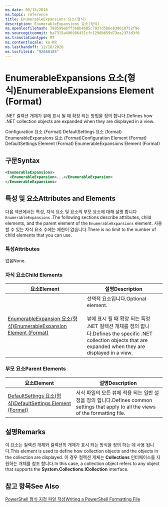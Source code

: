 ```yaml
---
ms.date: 09/13/2016
ms.topic: reference
title: EnumerableExpansions 요소(형식)
description: EnumerableExpansions 요소(형식)
ms.openlocfilehash: 789599e6ff368b4685c7937d5b6eb38618752f9e
ms.sourcegitcommit: ba7315a496986451cfc1296b659d73ea2373d3f0
ms.translationtype: MT
ms.contentlocale: ko-KR
ms.lasthandoff: 12/10/2020
ms.locfileid: "92660185"
---
```

# <a name="enumerableexpansions-element-format"></a><span data-ttu-id="4851a-103">EnumerableExpansions 요소(형식)</span><span class="sxs-lookup"><span data-stu-id="4851a-103">EnumerableExpansions Element (Format)</span></span>

<span data-ttu-id="4851a-104">.NET 컬렉션 개체가 뷰에 표시 될 때 확장 되는 방법을 정의 합니다.</span><span class="sxs-lookup"><span data-stu-id="4851a-104">Defines how .NET collection objects are expanded when they are displayed in a view.</span></span>

<span data-ttu-id="4851a-105">Configuration 요소 (Format) DefaultSettings 요소 (format) EnumerableExpansions 요소 (Format)</span><span class="sxs-lookup"><span data-stu-id="4851a-105">Configuration Element (Format) DefaultSettings Element (Format) EnumerableExpansions Element (Format)</span></span>

## <a name="syntax"></a><span data-ttu-id="4851a-106">구문</span><span class="sxs-lookup"><span data-stu-id="4851a-106">Syntax</span></span>

```xml
<EnumerableExpansions>
  <EnumerableExpansion>...</EnumerableExpansion>
</EnumerableExpansions>
```

## <a name="attributes-and-elements"></a><span data-ttu-id="4851a-107">특성 및 요소</span><span class="sxs-lookup"><span data-stu-id="4851a-107">Attributes and Elements</span></span>

<span data-ttu-id="4851a-108">다음 섹션에서는 특성, 자식 요소 및 요소의 부모 요소에 대해 설명 합니다 `EnumerableExpansions` .</span><span class="sxs-lookup"><span data-stu-id="4851a-108">The following sections describe attributes, child elements, and the parent element of the `EnumerableExpansions` element.</span></span> <span data-ttu-id="4851a-109">사용할 수 있는 자식 요소 수에는 제한이 없습니다.</span><span class="sxs-lookup"><span data-stu-id="4851a-109">There is no limit to the number of child elements that you can use.</span></span>

### <a name="attributes"></a><span data-ttu-id="4851a-110">특성</span><span class="sxs-lookup"><span data-stu-id="4851a-110">Attributes</span></span>

<span data-ttu-id="4851a-111">없음</span><span class="sxs-lookup"><span data-stu-id="4851a-111">None.</span></span>

### <a name="child-elements"></a><span data-ttu-id="4851a-112">자식 요소</span><span class="sxs-lookup"><span data-stu-id="4851a-112">Child Elements</span></span>

|<span data-ttu-id="4851a-113">요소</span><span class="sxs-lookup"><span data-stu-id="4851a-113">Element</span></span>|<span data-ttu-id="4851a-114">설명</span><span class="sxs-lookup"><span data-stu-id="4851a-114">Description</span></span>|
|-------------|-----------------|
|[<span data-ttu-id="4851a-115">EnumerableExpansion 요소(형식)</span><span class="sxs-lookup"><span data-stu-id="4851a-115">EnumerableExpansion Element (Format)</span></span>](./enumerableexpansion-element-format.md)|<span data-ttu-id="4851a-116">선택적 요소입니다.</span><span class="sxs-lookup"><span data-stu-id="4851a-116">Optional element.</span></span><br /><br /> <span data-ttu-id="4851a-117">뷰에 표시 될 때 확장 되는 특정 .NET 컬렉션 개체를 정의 합니다.</span><span class="sxs-lookup"><span data-stu-id="4851a-117">Defines the specific .NET collection objects that are expanded when they are displayed in a view.</span></span>|

### <a name="parent-elements"></a><span data-ttu-id="4851a-118">부모 요소</span><span class="sxs-lookup"><span data-stu-id="4851a-118">Parent Elements</span></span>

|<span data-ttu-id="4851a-119">요소</span><span class="sxs-lookup"><span data-stu-id="4851a-119">Element</span></span>|<span data-ttu-id="4851a-120">설명</span><span class="sxs-lookup"><span data-stu-id="4851a-120">Description</span></span>|
|-------------|-----------------|
|[<span data-ttu-id="4851a-121">DefaultSettings 요소(형식)</span><span class="sxs-lookup"><span data-stu-id="4851a-121">DefaultSettings Element (Format)</span></span>](./defaultsettings-element-format.md)|<span data-ttu-id="4851a-122">서식 파일의 모든 뷰에 적용 되는 일반 설정을 정의 합니다.</span><span class="sxs-lookup"><span data-stu-id="4851a-122">Defines common settings that apply to all the views of the formatting file.</span></span>|

## <a name="remarks"></a><span data-ttu-id="4851a-123">설명</span><span class="sxs-lookup"><span data-stu-id="4851a-123">Remarks</span></span>

<span data-ttu-id="4851a-124">이 요소는 컬렉션 개체와 컬렉션의 개체가 표시 되는 방식을 정의 하는 데 사용 됩니다.</span><span class="sxs-lookup"><span data-stu-id="4851a-124">This element is used to define how collection objects and the objects in the collection are displayed.</span></span> <span data-ttu-id="4851a-125">이 경우 컬렉션 개체는  **Collections** 인터페이스를 지 원하는 개체를 참조 합니다.</span><span class="sxs-lookup"><span data-stu-id="4851a-125">In this case, a collection object refers to any object that supports the  **System.Collections.ICollection** interface.</span></span>

## <a name="see-also"></a><span data-ttu-id="4851a-126">참고 항목</span><span class="sxs-lookup"><span data-stu-id="4851a-126">See Also</span></span>

[<span data-ttu-id="4851a-127">PowerShell 형식 지정 파일 작성</span><span class="sxs-lookup"><span data-stu-id="4851a-127">Writing a PowerShell Formatting File</span></span>](./writing-a-powershell-formatting-file.md)
